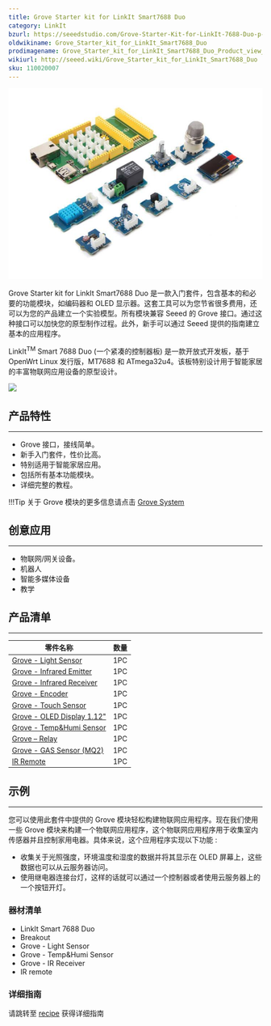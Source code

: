 ```yaml
---
title: Grove Starter kit for LinkIt Smart7688 Duo
category: LinkIt
bzurl: https://seeedstudio.com/Grove-Starter-Kit-for-LinkIt-7688-Duo-p-2551.html
oldwikiname: Grove_Starter_kit_for_LinkIt_Smart7688_Duo
prodimagename: Grove_Starter_kit_for_LinkIt_Smart7688_Duo_Product_view_1200_s.jpg
wikiurl: http://seeed.wiki/Grove_Starter_kit_for_LinkIt_Smart7688_Duo
sku: 110020007
---
```


![](https://raw.githubusercontent.com/SeeedDocument/Grove_Starter_kit_for_LinkIt_Smart7688_Duo/master/img/Grove_Starter_kit_for_LinkIt_Smart7688_Duo_Product_view_1200_s.jpg)

Grove Starter kit for LinkIt Smart7688 Duo 是一款入门套件，包含基本的和必要的功能模块，如编码器和 OLED 显示器。这套工具可以为您节省很多费用，还可以为您的产品建立一个实验模型。所有模块兼容 Seeed 的 Grove 接口。通过这种接口可以加快您的原型制作过程。此外，新手可以通过 Seeed 提供的指南建立基本的应用程序。

LinkIt<sup>TM</sup> Smart 7688 Duo (一个紧凑的控制器板) 是一款开放式开发板，基于 OpenWrt Linux 发行版，MT7688 和 ATmega32u4。该板特别设计用于智能家居的丰富物联网应用设备的原型设计。

[![](https://github.com/SeeedDocument/wiki_chinese/raw/master/docs/images/click_to_buy.PNG)](https://item.taobao.com/item.htm?id=524891986577)

## 产品特性
--------

-   Grove 接口，接线简单。
-   新手入门套件，性价比高。
-   特别适用于智能家居应用。
-   包括所有基本功能模块。
-   详细完整的教程。

!!!Tip
    关于 Grove 模块的更多信息请点击 [Grove System](http://seeed.wiki/Grove_System/)

## 创意应用
-----------------

-   物联网/网关设备。
-   机器人
-   智能多媒体设备
-   教学

## 产品清单
----------

| 零件名称                                                                                                 | 数量 |
|------------------------------------------------------------------------------------------------------------|----------|
| [Grove - Light Sensor](http://seeed.wiki/Grove-Light_Sensor/)         | 1PC      |
| [Grove - Infrared Emitter](http://seeed.wiki/Grove-Infrared_Emitter/) | 1PC      |
| [Grove - Infrared Receiver](http://seeed.wiki/Grove-Infrared_Receiver/)           | 1PC      |
| [Grove - Encoder](http://seeed.wiki/Grove-Encoder/)                              | 1PC      |
| [Grove - Touch Sensor](http://seeed.wiki/Grove-Touch_Sensor/)                     | 1PC      |
| [Grove - OLED Display 1.12"](http://wiki.seeed.cc/Grove-OLED_Display_1.12inch/)           | 1PC      |
| [Grove - Temp&Humi Sensor](http://seeed.wiki/Grove-Temperature_and_Humidity_Sensor/)              | 1PC      |
| [Grove – Relay](http://seeed.wiki/Grove-Relay/)                                   | 1PC      |
| [Grove - GAS Sensor (MQ2)](http://seeed.wiki/Grove-Gas_Sensor-MQ2/)                | 1PC      |
| [IR Remote](http://www.seeedstudio.com/depot/DSLR-Universal-Interval-IR-Remote-p-1927.html)                | 1PC      |

## 示例
-------------

您可以使用此套件中提供的 Grove 模块轻松构建物联网应用程序。现在我们使用一些 Grove 模块来构建一个物联网应用程序，这个物联网应用程序用于收集室内传感器并且控制家用电器。具体来说，这个应用程序实现以下功能 :

-   收集关于光照强度，环境温度和湿度的数据并将其显示在 OLED 屏幕上，这些数据也可以从云服务器访问。
-   使用继电器连接台灯，这样的话就可以通过一个控制器或者使用云服务器上的一个按钮开灯。

### 器材清单

-   LinkIt Smart 7688 Duo
-   Breakout
-   Grove - Light Sensor
-   Grove - Temp&Humi Sensor
-   Grove - IR Receiver
-   IR remote

### 详细指南

请跳转至 [recipe](https://www.seeed.cc/Built-an-IoT-application-with-Smart-LinkIt-7688-p-428.html) 获得详细指南


<!-- This Markdown file was created from http://www.seeedstudio.com/wiki/Grove_Starter_kit_for_LinkIt_Smart7688_Duo -->
